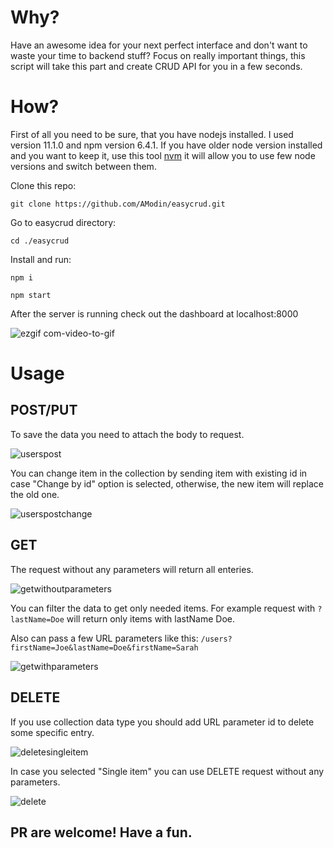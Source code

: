 # Why?
Have an awesome idea for your next perfect interface and don't want to waste your time to backend stuff? 
Focus on really important things, this script will take this part and create CRUD API for you in a few seconds.
# How?
First of all you need to be sure, that you have nodejs installed. I used version 11.1.0 and npm version 6.4.1. If you have older node
version installed and you want to keep it, use this tool [nvm](https://github.com/creationix/nvm) it will allow you to use few node versions and switch between them.

Clone this repo:

```git clone https://github.com/AModin/easycrud.git```

Go to easycrud directory:

```cd ./easycrud```

Install and run:

```npm i```

```npm start```

After the server is running check out the dashboard at localhost:8000

![ezgif com-video-to-gif](https://user-images.githubusercontent.com/15379788/48918766-ca893300-ee9f-11e8-9c10-828b35327f7e.gif)

# Usage
## POST/PUT
To save the data you need to attach the body to request.

![userspost](https://user-images.githubusercontent.com/15379788/48931564-0ce65a80-ef08-11e8-8140-a8fa5ea86629.gif)

You can change item in the collection by sending item with existing id in case "Change by id" option is selected,
otherwise, the new item will replace the old one.

![userspostchange](https://user-images.githubusercontent.com/15379788/48931562-0c4dc400-ef08-11e8-98bf-16b680dcb250.gif)

## GET

The request without any parameters will return all enteries. 

![getwithoutparameters](https://user-images.githubusercontent.com/15379788/48931568-0ce65a80-ef08-11e8-86b4-6264fb6b1576.gif)

You can filter the data to get only needed items.
For example request with `?lastName=Doe` will return only items with lastName Doe.

Also can pass a few URL parameters like this: `/users?firstName=Joe&lastName=Doe&firstName=Sarah`

![getwithparameters](https://user-images.githubusercontent.com/15379788/48931567-0ce65a80-ef08-11e8-9483-7a5acebc1208.gif)

## DELETE

If you use collection data type you should add URL parameter id to delete some specific entry.

![deletesingleitem](https://user-images.githubusercontent.com/15379788/48931565-0ce65a80-ef08-11e8-842d-299023dbac9f.gif)

In case you selected "Single item" you can use DELETE request without any parameters.

![delete](https://user-images.githubusercontent.com/15379788/48931566-0ce65a80-ef08-11e8-914d-920f104a4c42.gif)

## PR are welcome! Have a fun.

